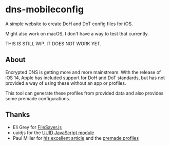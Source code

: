 # dns-mobileconfig
A simple website to create DoH and DoT config files for iOS. 

Might also work on macOS, I don't have a way to test that currently.

THIS IS STILL WIP. IT DOES NOT WORK YET.

## About

Encrypted DNS is getting more and more mainstream. With the release of iOS 14, Apple has included support for DoH and DoT standards, but has not provided a way of using these without an app or profiles.

This tool can generate these profiles from provided data and also provides some premade configurations.

## Thanks

- Eli Grey for [FileSaver.js](https://github.com/eligrey/FileSaver.js)
- uuidjs for the [UUID JavaScript module](https://github.com/uuidjs/uuid)
- Paul Miller for [his excellent article](https://paulmillr.com/posts/encrypted-dns/) and the [premade profiles](https://github.com/paulmillr/encrypted-dns)